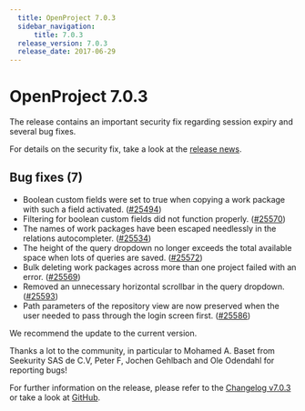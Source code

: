 ```yaml
---
  title: OpenProject 7.0.3
  sidebar_navigation:
      title: 7.0.3
  release_version: 7.0.3
  release_date: 2017-06-29
---
```



# OpenProject 7.0.3

The release contains an important security fix regarding session expiry
and several bug fixes.

For details on the security fix, take a look at the [release
news](https://www.openproject.org/blog/openproject-7-0-3-released/).

## Bug fixes (7)

  - Boolean custom fields were set to true when copying a work package
    with such a field activated.
    ([#25494](https://community.openproject.com/projects/openproject/work_packages/25494/activity))
  - Filtering for boolean custom fields did not function properly.
    ([#25570](https://community.openproject.com/projects/openproject/work_packages/25570/activity))
  - The names of work packages have been escaped needlessly in the
    relations autocompleter.
    ([#25534](https://community.openproject.com/projects/openproject/work_packages/25534/activity))
  - The height of the query dropdown no longer exceeds the total
    available space when lots of queries are saved.
    ([#25572](https://community.openproject.com/projects/openproject/work_packages/25572/activity))
  - Bulk deleting work packages across more than one project failed with
    an error.
    ([#25569](https://community.openproject.com/projects/openproject/work_packages/25569/activity))
  - Removed an unnecessary horizontal scrollbar in the query dropdown.
    ([#25593](https://community.openproject.com/projects/openproject/work_packages/25593/activity))
  - Path parameters of the repository view are now preserved when the
    user needed to pass through the login screen first.
    ([#25586](https://community.openproject.com/projects/openproject/work_packages/25586/activity))

We recommend the update to the current version.

Thanks a lot to the community, in particular to Mohamed A. Baset from
Seekurity SAS de C.V, Peter F, Jochen Gehlbach and Ole Odendahl for
reporting bugs!

For further information on the release, please refer to the [Changelog
v7.0.3](https://community.openproject.com/versions/839) 
or take a look at
[GitHub](https://github.com/opf/openproject/tree/v7.0.3).


